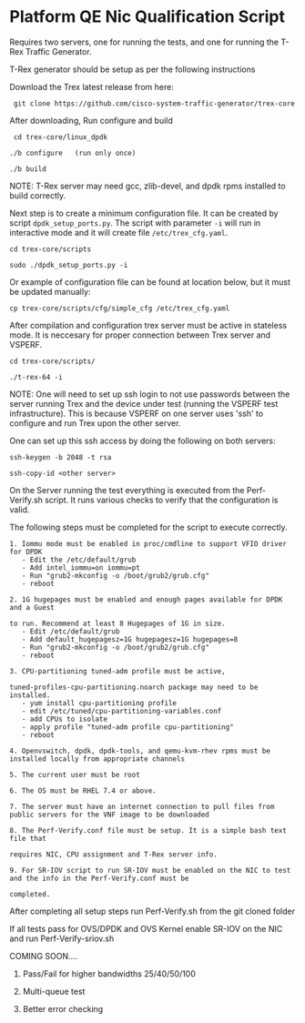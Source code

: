 # Platform QE Nic Qualification Script

Requires two servers, one for running the tests, and one for running the T-Rex
Traffic Generator.

T-Rex generator should be setup as per the following instructions

Download the Trex latest release from here:

     git clone https://github.com/cisco-system-traffic-generator/trex-core

After downloading, Run configure and build

     cd trex-core/linux_dpdk

    ./b configure   (run only once)

    ./b build

NOTE: T-Rex server may need gcc, zlib-devel, and dpdk rpms installed to build correctly.

Next step is to create a minimum configuration file. It can be created by script ``dpdk_setup_ports.py``.
The script with parameter ``-i`` will run in interactive mode and it will create file ``/etc/trex_cfg.yaml``.

    cd trex-core/scripts

    sudo ./dpdk_setup_ports.py -i

Or example of configuration file can be found at location below, but it must be updated manually:

    cp trex-core/scripts/cfg/simple_cfg /etc/trex_cfg.yaml

After compilation and configuration trex server must be active in stateless mode. It is neccesary for proper connection
between Trex server and VSPERF.

    cd trex-core/scripts/

    ./t-rex-64 -i

NOTE: One will need to set up ssh login to not use passwords between the server
running Trex and the device under test (running the VSPERF test
infrastructure). This is because VSPERF on one server uses 'ssh' to
configure and run Trex upon the other server.

One can set up this ssh access by doing the following on both servers:

    ssh-keygen -b 2048 -t rsa

    ssh-copy-id <other server>

On the Server running the test everything is executed from the Perf-Verify.sh
script. It runs various checks to verify that the configuration is valid.

The following steps must be completed for the script to execute correctly.

    1. Iommu mode must be enabled in proc/cmdline to support VFIO driver for DPDK
       - Edit the /etc/default/grub
       - Add intel_iommu=on iommu=pt
       - Run "grub2-mkconfig -o /boot/grub2/grub.cfg"
       - reboot

    2. 1G hugepages must be enabled and enough pages available for DPDK and a Guest

    to run. Recommend at least 8 Hugepages of 1G in size.
       - Edit /etc/default/grub
       - Add default_hugepagesz=1G hugepagesz=1G hugepages=8
       - Run "grub2-mkconfig -o /boot/grub2/grub.cfg"
       - reboot

    3. CPU-partitioning tuned-adm profile must be active,

    tuned-profiles-cpu-partitioning.noarch package may need to be installed.
       - yum install cpu-partitioning profile
       - edit /etc/tuned/cpu-partitioning-variables.conf
       - add CPUs to isolate
       - apply profile "tuned-adm profile cpu-partitioning"
       - reboot

    4. Openvswitch, dpdk, dpdk-tools, and qemu-kvm-rhev rpms must be installed locally from appropriate channels

    5. The current user must be root

    6. The OS must be RHEL 7.4 or above.

    7. The server must have an internet connection to pull files from public servers for the VNF image to be downloaded

    8. The Perf-Verify.conf file must be setup. It is a simple bash text file that

    requires NIC, CPU assignment and T-Rex server info.

    9. For SR-IOV script to run SR-IOV must be enabled on the NIC to test and the info in the Perf-Verify.conf must be

    completed.

After completing all setup steps run Perf-Verify.sh from the git cloned folder

If all tests pass for OVS/DPDK and OVS Kernel enable SR-IOV on the NIC and run Perf-Verify-sriov.sh

COMING SOON....

  1. Pass/Fail for higher bandwidths 25/40/50/100

  2. Multi-queue test

  3. Better error checking


